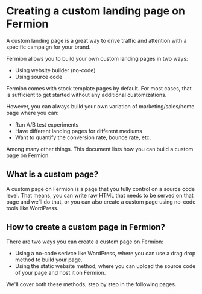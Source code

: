 # Creating a custom landing page on Fermion

A custom landing page is a great way to drive traffic and attention with a specific campaign for your brand.

Fermion allows you to build your own custom landing pages in two ways:

-   Using website builder (no-code)
-   Using source code

Fermion comes with stock template pages by default. For most cases, that is sufficient to get started without any additional customizations.

However, you can always build your own variation of marketing/sales/home page where you can:

-   Run A/B test experiments
-   Have different landing pages for different mediums
-   Want to quantify the conversion rate, bounce rate, etc.

Among many other things. This document lists how you can build a custom page on Fermion.

## What is a custom page?

A custom page on Fermion is a page that you fully control on a source code level. That means, you can write raw HTML that needs to be served on that page and we’ll do that, or you can also create a custom page using no-code tools like WordPress.

## How to create a custom page in Fermion?

There are two ways you can create a custom page on Fermion:

-   Using a no-code serivce like WordPress, where you can use a drag drop method to build your page.
-   Using the static website method, where you can upload the source code of your page and host it on Fermion.

We'll cover both these methods, step by step in the following pages.
